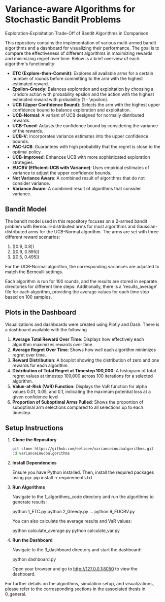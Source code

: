 # Variance-aware Algorithms for Stochastic Bandit Problems
Exploration-Exploitation Trade-Off of Bandit Algorithms in Comparison

This repository contains the implementation of various multi-armed bandit algorithms and a dashboard for visualizing their performance. The goal is to compare the effectiveness of different algorithms in maximizing rewards and minimizing regret over time. Below is a brief overview of each algorithm's functionality:

- **ETC (Explore-then-Commit)**: Explores all available arms for a certain number of rounds before committing to the arm with the highest estimated reward.
- **Epsilon-Greedy**: Balances exploration and exploitation by choosing a random action with probability epsilon and the action with the highest estimated reward with probability \(1 - \epsilon\).
- **UCB (Upper Confidence Bound)**: Selects the arm with the highest upper confidence bound to balance exploration and exploitation.
- **UCB-Normal**: A variant of UCB designed for normally distributed rewards.
- **UCB-Tuned**: Adjusts the confidence bound by considering the variance of the rewards.
- **UCB-V**: Incorporates variance estimates into the upper confidence bounds.
- **PAC-UCB**: Guarantees with high probability that the regret is close to the optimal policy.
- **UCB-Improved**: Enhances UCB with more sophisticated exploration strategies.
- **EUCBV (Efficient-UCB with Variance)**: Uses empirical estimates of variance to adjust the upper confidence bounds.
- **Not Variance Aware**: A combined result of algorithms that do not consider variance.
- **Variance Aware**: A combined result of algorithms that consider variance.

## Bandit Model

The bandit model used in this repository focuses on a 2-armed bandit problem with Bernoulli-distributed arms for most algorithms and Gaussian-distributed arms for the UCB-Normal algorithm. The arms are set with three different reward scenarios:

1. \([0.9, 0.8]\)
2. \([0.9, 0.895]\)
3. \([0.5, 0.495]\)

For the UCB-Normal algorithm, the corresponding variances are adjusted to match the Bernoulli settings.

Each algorithm is run for 100 rounds, and the results are stored in separate directories for different time steps. Additionally, there is a 'results_average' file for each algorithm, providing the average values for each time step based on 100 samples.

## Plots in the Dashboard

Visualizations and dashboards were created using Plotly and Dash. There is a dashboard available with the following 

1. **Average Total Reward Over Time**: Displays how effectively each algorithm maximizes rewards over time.
2. **Average Regret Over Time**: Shows how well each algorithm minimizes regret over time.
3. **Reward Distribution**: A boxplot showing the distribution of zero and one rewards for each algorithm.
4. **Distribution of Total Regret at Timestep 100,000**: A histogram of total regret values at timestep 100,000 across 100 iterations for a selected algorithm.
5. **Value-at-Risk (VaR) Function**: Displays the VaR function for alpha values 0.01, 0.05, and 0.1, indicating the maximum potential loss at a given confidence level.
6. **Proportion of Suboptimal Arms Pulled**: Shows the proportion of suboptimal arm selections compared to all selections up to each timestep.

## Setup Instructions

1. **Clone the Repository**

   ```bash
   git clone https://github.com/eelisee/varianceinucbalgorithms.git
   cd varianceinucbalgorithms
   
2. **Install Dependencies**

   Ensure you have Python installed. Then, install the required packages using pip:
   pip install -r requirements.txt

3. **Run Algorithms**
   
   Navigate to the 1_algorithms_code directory and run the algorithms to generate results:
   
   python 1_ETC.py
   python 2_Greedy.py
   ...
   python 9_EUCBV.py

   You can also calculate the average results and VaR values:

   python calculate_average.py
   python calculate_var.py

4. **Run the Dashboard**

   Navigate to the 3_dashboard directory and start the dashboard:
   
   python dashboard.py

   Open your browser and go to http://127.0.0.1:8050 to view the dashboard.
   
For further details on the algorithms, simulation setup, and visualizations, please refer to the corresponding sections in the associated thesis in 0_general.







